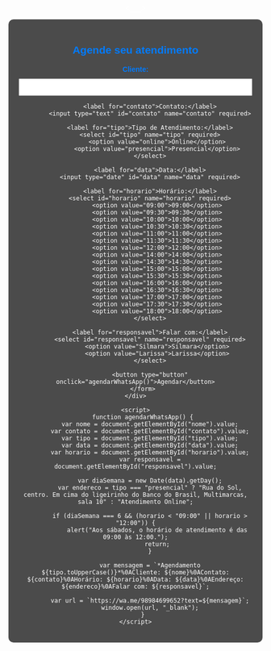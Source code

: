<___>
<html lang="pt-br">
<head>
    <meta charset="UTF-8">
    <meta name="viewport" content="width=device-width, initial-scale=1.0">
    <title>Agendamento Online e Presencial</title>
    <style>
        body {
            font-family: Arial, sans-serif;
            text-align: center;
            padding: 20px;
            background: url('https://i.imgur.com/aPLuDmc.jpeg') no-repeat center center fixed;
            background-size: cover;
            color: white;
        }
        .container {
            max-width: 600px;
            margin: auto;
            background: rgba(0, 0, 0, 0.7);
            padding: 20px;
            border-radius: 10px;
        }
        h2 {
            color: #007bff;
            font-weight: bold;
        }
        label {
            color: #007bff;
            font-weight: bold;
        }
        select, input {
            display: block;
            width: 100%;
            margin-top: 10px;
            padding: 8px;
            color: black;
        }
        button {
            background-color: #007bff;
            color: white;
            padding: 10px;
            border: none;
            cursor: pointer;
            margin-top: 10px;
            width: 100%;
            font-weight: bold;
        }
        button:hover {
            background-color: #0056b3;
        }
    </style>
</head>
<body>
    <div class="container">
        <h2>Agende seu atendimento</h2>
        <form id="agendamento-form">
            <label for="nome">Cliente:</label>
            <input type="text" id="nome" name="nome" required>
            
            <label for="contato">Contato:</label>
            <input type="text" id="contato" name="contato" required>
            
            <label for="tipo">Tipo de Atendimento:</label>
            <select id="tipo" name="tipo" required>
                <option value="online">Online</option>
                <option value="presencial">Presencial</option>
            </select>
            
            <label for="data">Data:</label>
            <input type="date" id="data" name="data" required>
            
            <label for="horario">Horário:</label>
            <select id="horario" name="horario" required>
                <option value="09:00">09:00</option>
                <option value="09:30">09:30</option>
                <option value="10:00">10:00</option>
                <option value="10:30">10:30</option>
                <option value="11:00">11:00</option>
                <option value="11:30">11:30</option>
                <option value="12:00">12:00</option>
                <option value="14:00">14:00</option>
                <option value="14:30">14:30</option>
                <option value="15:00">15:00</option>
                <option value="15:30">15:30</option>
                <option value="16:00">16:00</option>
                <option value="16:30">16:30</option>
                <option value="17:00">17:00</option>
                <option value="17:30">17:30</option>
                <option value="18:00">18:00</option>
            </select>
            
            <label for="responsavel">Falar com:</label>
            <select id="responsavel" name="responsavel" required>
                <option value="Silmara">Silmara</option>
                <option value="Larissa">Larissa</option>
            </select>
            
            <button type="button" onclick="agendarWhatsApp()">Agendar</button>
        </form>
    </div>

    <script>
        function agendarWhatsApp() {
            var nome = document.getElementById("nome").value;
            var contato = document.getElementById("contato").value;
            var tipo = document.getElementById("tipo").value;
            var data = document.getElementById("data").value;
            var horario = document.getElementById("horario").value;
            var responsavel = document.getElementById("responsavel").value;
            
            var diaSemana = new Date(data).getDay();
            var endereco = tipo === "presencial" ? "Rua do Sol, centro. Em cima do ligeirinho do Banco do Brasil, Multimarcas, sala 10" : "Atendimento Online";
            
            if (diaSemana === 6 && (horario < "09:00" || horario > "12:00")) {
                alert("Aos sábados, o horário de atendimento é das 09:00 às 12:00.");
                return;
            }
            
            var mensagem = `*Agendamento ${tipo.toUpperCase()}*%0ACliente: ${nome}%0AContato: ${contato}%0AHorário: ${horario}%0AData: ${data}%0AEndereço: ${endereco}%0AFalar com: ${responsavel}`;
            
            var url = `https://wa.me/98984699652?text=${mensagem}`;
            window.open(url, "_blank");
        }
    </script>
</body>
</html>
